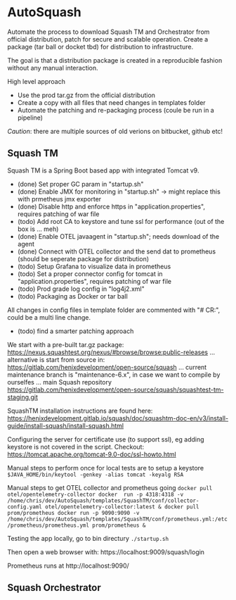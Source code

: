 # AutoSquash

Automate the process to download Squash TM and Orchestrator from official distribution, patch for secure and scalable operation. Create a package (tar ball or docket tbd) for distribution to infrastructure. 

The goal is that a distribution package is created in a reproducible fashion without any manual interaction. 

High level approach
- Use the prod tar.gz from the official distribution
- Create a copy with all files that need changes in templates folder
- Automate the patching and re-packaging process (coule be run in a pipeline)

_Caution_: there are multiple sources of old verions on bitbucket, github etc!


## Squash TM

Squash TM is a Spring Boot based app with integrated Tomcat v9. 
- (done) Set proper GC param in "startup.sh"
- (done) Enable JMX for monitoring  in "startup.sh" -> might replace this with prmetheus jmx exporter
- (done) Disable http and enforce https in "application.properties", requires patching of war file
- (todo) Add root CA to keystore and tune ssl for performance (out of the box is ... meh)
- (done) Enable OTEL javaagent in "startup.sh"; needs download of the agent
- (done) Connect with OTEL collector and the send dat to prometheus (should be seperate package for distribution)
- (todo) Setup Grafana to visualize data in prometheus
- (todo) Set a proper connector config for tomcat in "application.properties", requires patching of war file
- (todo) Prod grade log config in "log4j2.xml"
- (todo) Packaging as Docker or tar ball

All changes in config files in template folder are commented with "# CR:", could be a multi line change.
- (todo) find a smarter patching approach

We start with a pre-built tar.gz package: https://nexus.squashtest.org/nexus/#browse/browse:public-releases
... alternative is start from source in: https://gitlab.com/henixdevelopment/open-source/squash
... current maintenance branch is "maintenance-6.x", in case we want to compile by ourselfes
... main Squash repository https://gitlab.com/henixdevelopment/open-source/squash/squashtest-tm-staging.git

SquashTM installation instructions are found here: 
https://henixdevelopment.gitlab.io/squash/doc/squashtm-doc-en/v3/install-guide/install-squash/install-squash.html

Configuring the server for certificate use (to support ssl), eg adding keystore is not covered in the script. 
Checkout: https://tomcat.apache.org/tomcat-9.0-doc/ssl-howto.html 

Manual steps to perform once for local tests are to setup a keystore
`
 $JAVA_HOME/bin/keytool -genkey -alias tomcat -keyalg RSA
`

Manual steps to get OTEL collector and prometheus going
`
 docker pull otel/opentelemetry-collector
 docker  run -p 4318:4318 -v /home/chris/dev/AutoSquash/templates/SquashTM/conf/collector-config.yaml otel/opentelemetry-collector:latest &
 docker pull prom/prometheus
 docker run -p 9090:9090 -v /home/chris/dev/AutoSquash/templates/SquashTM/conf/prometheus.yml:/etc/prometheus/prometheus.yml prom/prometheus &
`

Testing the app locally, go to bin directury 
 `./startup.sh`

Then open a web browser with:
https://localhost:9009/squash/login

Prometheus runs at
http://localhost:9090/


## Squash Orchestrator


